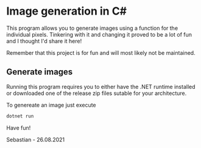 # Image generation in C#

This program allows you to generate images using a function for the individual pixels. Tinkering with it and changing it proved to be a lot of fun and I thought I'd share it here!

Remember that this project is for fun and will most likely not be maintained.

## Generate images
Running this program requires you to either have the .NET runtime installed or downloaded one of the release zip files sutable for your architecture.

To genereate an image just execute 
```sh
dotnet run
```
Have fun!


Sebastian - 26.08.2021